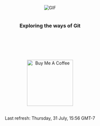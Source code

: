 <div align="center">
<img align="center" alt="GIF" src="https://cdn.dribbble.com/userupload/19819185/file/original-f2b82941621c710352274a3397d4fb17.gif" />
<br>
<br>
<h3 align="center">Exploring the ways of Git</h3>
<br>
<br>
<br>
<br>
<br>
<a href="https://www.buymeacoffee.com/jumiknows" target="_blank"><img src="https://cdn.buymeacoffee.com/buttons/v2/default-red.png" alt="Buy Me A Coffee" width="150" ></a>
<br>
<br>
<p align="center">
Last refresh: Thursday, 31 July, 15:56 GMT-7
</p>
</div>

